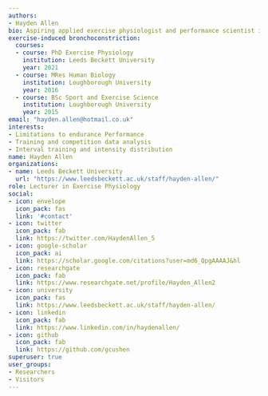 ```yaml
---
authors:
- Hayden Allen
bio: Aspiring applied exercise physiologist and performance scientist in elite endurance sports. I completed my PhD at Leeds Beckett University (Oct 21) titled Detection methods medication use and sports performance in athletes with 
exercise-induced bronchoconstriction:
  courses:
  - course: PhD Exercise Physiology
    institution: Leeds Beckett University
    year: 2021 
  - course: MRes Human Biology
    institution: Loughborough University
    year: 2016
  - course: BSc Sport and Exercise Science
    institution: Loughborough University
    year: 2015
email: "hayden.allen@hotmail.co.uk"
interests:
- Limitations to endurance Performance
- Training and competition data analysis 
- Interval training and intensity distribution
name: Hayden Allen
organizations:
- name: Leeds Beckett University
  url: "https://www.leedsbeckett.ac.uk/staff/hayden-allen/"
role: Lecturer in Exercise Physiology
social:
- icon: envelope
  icon_pack: fas
  link: '#contact'
- icon: twitter
  icon_pack: fab
  link: https://twitter.com/HaydenAllen_5
- icon: google-scholar
  icon_pack: ai
  link: https://scholar.google.com/citations?user=md6_QpgAAAAJ&hl
- icon: researchgate
  icon_pack: fab
  link: https://www.researchgate.net/profile/Hayden_Allen2
- icon: university
  icon_pack: fas
  link: https://www.leedsbeckett.ac.uk/staff/hayden-allen/
- icon: linkedin
  icon_pack: fab
  link: https://www.linkedin.com/in/haydenallen/
- icon: github
  icon_pack: fab
  link: https://github.com/gcushen
superuser: true
user_groups:
- Researchers
- Visitors
---
```



